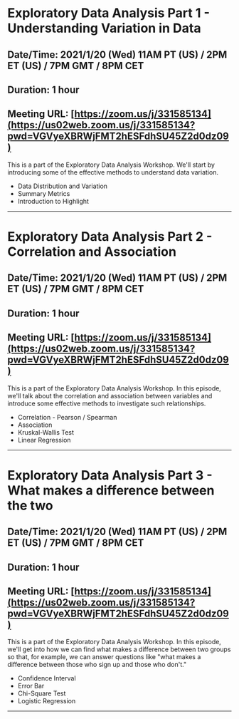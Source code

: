 
# Exploratory Data Analysis Part 1 - Understanding Variation in Data
## Date/Time: 2021/1/20 (Wed) 11AM PT (US) / 2PM ET (US) / 7PM GMT / 8PM CET
## Duration: 1 hour
## Meeting URL: [https://zoom.us/j/331585134](https://us02web.zoom.us/j/331585134?pwd=VGVyeXBRWjFMT2hESFdhSU45Z2d0dz09)

This is a part of the Exploratory Data Analysis Workshop. We'll start by introducing some of the effective methods to understand data variation.

* Data Distribution and Variation
* Summary Metrics
* Introduction to Highlight


----

# Exploratory Data Analysis Part 2 - Correlation and Association
## Date/Time: 2021/1/20 (Wed) 11AM PT (US) / 2PM ET (US) / 7PM GMT / 8PM CET
## Duration: 1 hour
## Meeting URL: [https://zoom.us/j/331585134](https://us02web.zoom.us/j/331585134?pwd=VGVyeXBRWjFMT2hESFdhSU45Z2d0dz09)

This is a part of the Exploratory Data Analysis Workshop. In this episode, we'll talk about the correlation and association between variables and introduce some effective methods to investigate such relationships.

* Correlation - Pearson / Spearman
* Association
* Kruskal-Wallis Test
* Linear Regression


----

# Exploratory Data Analysis Part 3 - What makes a difference between the two
## Date/Time: 2021/1/20 (Wed) 11AM PT (US) / 2PM ET (US) / 7PM GMT / 8PM CET
## Duration: 1 hour
## Meeting URL: [https://zoom.us/j/331585134](https://us02web.zoom.us/j/331585134?pwd=VGVyeXBRWjFMT2hESFdhSU45Z2d0dz09)

This is a part of the Exploratory Data Analysis Workshop. In this episode, we'll get into how we can find what makes a difference between two groups so that, for example, we can answer questions like "what makes a difference between those who sign up and those who don't."

* Confidence Interval
* Error Bar
* Chi-Square Test
* Logistic Regression


----
